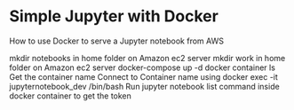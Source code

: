# Simple Jupyter with Docker

How to use Docker to serve a Jupyter notebook from AWS

mkdir notebooks in home folder on Amazon ec2 server
mkdir work in home folder on Amazon ec2 server
docker-compose up -d
docker container ls
Get the container name
Connect to Container name using docker exec -it jupyternotebook_dev /bin/bash
Run jupyter notebook list command inside docker container to get the token
